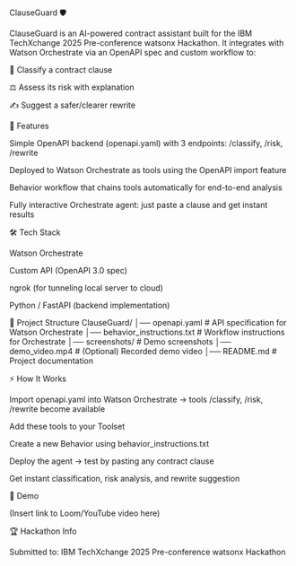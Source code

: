 ClauseGuard 🛡️

ClauseGuard is an AI-powered contract assistant built for the IBM TechXchange 2025 Pre-conference watsonx Hackathon.
It integrates with Watson Orchestrate via an OpenAPI spec and custom workflow to:

📌 Classify a contract clause

⚖️ Assess its risk with explanation

✍️ Suggest a safer/clearer rewrite

🚀 Features

Simple OpenAPI backend (openapi.yaml) with 3 endpoints: /classify, /risk, /rewrite

Deployed to Watson Orchestrate as tools using the OpenAPI import feature

Behavior workflow that chains tools automatically for end-to-end analysis

Fully interactive Orchestrate agent: just paste a clause and get instant results

🛠️ Tech Stack

Watson Orchestrate

Custom API (OpenAPI 3.0 spec)

ngrok (for tunneling local server to cloud)

Python / FastAPI (backend implementation)

📂 Project Structure
ClauseGuard/
│── openapi.yaml               # API specification for Watson Orchestrate
│── behavior_instructions.txt  # Workflow instructions for Orchestrate
│── screenshots/               # Demo screenshots
│── demo_video.mp4             # (Optional) Recorded demo video
│── README.md                  # Project documentation

⚡ How It Works

Import openapi.yaml into Watson Orchestrate → tools /classify, /risk, /rewrite become available

Add these tools to your Toolset

Create a new Behavior using behavior_instructions.txt

Deploy the agent → test by pasting any contract clause

Get instant classification, risk analysis, and rewrite suggestion

🎥 Demo

(Insert link to Loom/YouTube video here)

🏆 Hackathon Info

Submitted to: IBM TechXchange 2025 Pre-conference watsonx Hackathon
